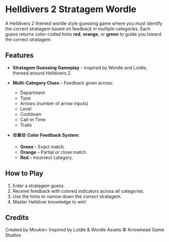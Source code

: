 # Helldivers 2 Stratagem Wordle

A Helldivers 2 themed wordle style guessing game where you must identify the correct stratagem based on feedback in multiple categories. Each guess returns color-coded hints **red**, **orange**, or **green** to guide you toward the correct stratagem.

## Features

* **Stratagem Guessing Gameplay** – Inspired by Wordle and Loldle, themed around Helldivers 2.
* **Multi-Category Clues** – Feedback given across:

  * Department
  * Type
  * Arrows (number of arrow inputs)
  * Level
  * Cooldown
  * Call-in Time
  * Traits
* 🟥🟧🟩 **Color Feedback System**:

  * **Green** – Exact match.
  * **Orange** – Partial or close match.
  * **Red** – Incorrect category.

## How to Play

1. Enter a stratagem guess.
2. Receive feedback with colored indicators across all categories.
3. Use the hints to narrow down the correct stratagem.
4. Master Helldiver knowledge to win!

## Credits

Created by Moukie>
Inspired by Loldle & Wordle
Assets © Arrowhead Game Studios
